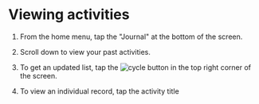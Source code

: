 # Viewing activities

1. From the home menu, tap the "Journal" at the bottom of the screen.

2. Scroll down to view your past activities.

3. To get an updated list, tap the ![cycle]( ) button in the top right corner of the screen.

4. To view an individual record, tap the activity title
